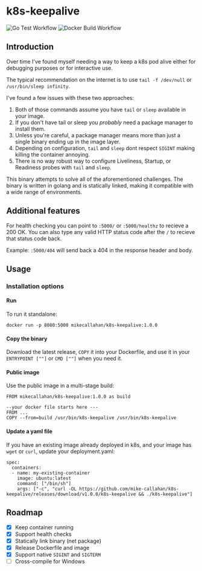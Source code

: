 # k8s-keepalive
![Go Test Workflow](https://github.com/mike-callahan/k8s-keepalive/actions/workflows/go.yml/badge.svg)
![Docker Build Workflow](https://github.com/mike-callahan/k8s-keepalive/actions/workflows/docker-image.yml/badge.svg)
## Introduction
Over time I've found myself needing a way to keep a k8s pod alive either for debugging purposes or for interactive use. 

The typical recommendation on the internet is to use `tail -f /dev/null` or `/usr/bin/sleep infinity`.

I've found a few issues with these two approaches:
1. Both of those commands assume you have `tail` or `sleep` available in your image.
2. If you don't have tail or sleep you *probably* need a package manager to install them.
3. Unless you're careful, a package manager means more than just a single binary ending up in the image layer.
4. Depending on configuration, `tail` and `sleep` dont respect `SIGINT` making killing the container annoying.
5. There is no way robust way to configure Liveliness, Startup, or Readiness probes with `tail` and `sleep`.

This binary attempts to solve all of the aforementioned challenges. The binary is written in golang and is statically linked, making it compatible with a wide range of environments.

## Additional features

For health checking you can point to `:5000/` or `:5000/healthz` to recieve a 200 OK. You can also type any valid HTTP status code after the `/` to recieve that status code back.

Example: `:5000/404` will send back a 404 in the response header and body.

## Usage
### Installation options
#### Run
To run it standalone:

`docker run -p 8080:5000 mikecallahan/k8s-keepalive:1.0.0`

#### Copy the binary
Download the latest release, `COPY` it into your Dockerfile, and use it in your `ENTRYPOINT [""]` or `CMD [""]` when you need it.

#### Public image
Use the public image in a multi-stage build:
```
FROM mikecallahan/k8s-keepalive:1.0.0 as build

--your docker file starts here ---
FROM ...
COPY --from=build /usr/bin/k8s-keepalive /usr/bin/k8s-keepalive
```

#### Update a yaml file
If you have an existing image already deployed in k8s, and your image has `wget` or `curl`, update your deployment.yaml:

```
spec:
  containers:
  - name: my-existing-container
    image: ubuntu:latest
    command: ["/bin/sh"]
    args: ["-c", "curl -OL https://github.com/mike-callahan/k8s-keepalive/releases/download/v1.0.0/k8s-keepalive && ./k8s-keepalive"]
```
## Roadmap
- [x] Keep container running
- [x] Support health checks
- [x] Statically link binary (net package)
- [x] Release Dockerfile and image
- [x] Support native `SIGINT` and `SIGTERM`
- [ ] Cross-compile for Windows
